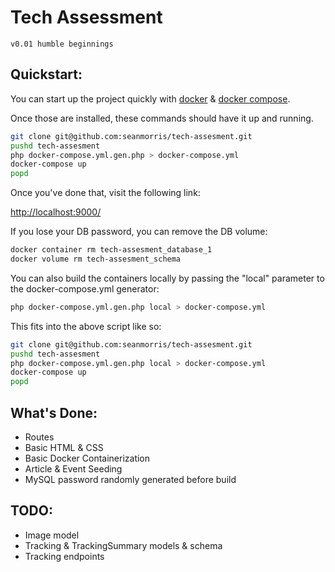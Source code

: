 # Tech Assessment

```v0.01 humble beginnings```

## Quickstart:

You can start up the project quickly with [docker](https://docs.docker.com/install/) & [docker compose](https://docs.docker.com/compose/).

Once those are installed, these commands should have it up and running.

```bash
git clone git@github.com:seanmorris/tech-assesment.git
pushd tech-assesment
php docker-compose.yml.gen.php > docker-compose.yml
docker-compose up
popd
```

Once you've done that, visit the following link:

[http://localhost:9000/](http://localhost:9000/)

If you lose your DB password, you can remove the DB volume:

```bash
docker container rm tech-assesment_database_1
docker volume rm tech-assesment_schema
```

You can also build the containers locally by passing the "local" parameter to the docker-compose.yml generator:

```bash
php docker-compose.yml.gen.php local > docker-compose.yml
```

This fits into the above script like so:

```bash
git clone git@github.com:seanmorris/tech-assesment.git
pushd tech-assesment
php docker-compose.yml.gen.php local > docker-compose.yml
docker-compose up
popd
```

## What's Done:

* Routes
* Basic HTML & CSS
* Basic Docker Containerization
* Article & Event Seeding
* MySQL password randomly generated before build

## TODO:

* Image model
* Tracking & TrackingSummary models & schema
* Tracking endpoints
